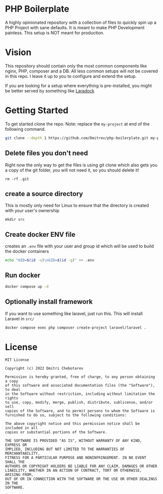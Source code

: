 # PHP Boilerplate

A highly opinionated repository with a collection of files to quickly spin up a PHP Project with sane defaults.
It is meant to make PHP Development painless. This setup is NOT meant for production.

# Vision

This repository should contain only the most common components like nginx, PHP, composer and a DB.
All less common setups will not be covered in this repo. I leave it up to you to configure and extend the setup.

If you are looking for a setup where everything is pre-installed, you might be better served by something like [Laradock](https://github.com/laradock/laradock)


# Getting Started

To get started clone the repo. Note: replace the `my-project` at end of the following command.

```sh
git clone --depth 1 https://github.com/Dmitrev/php-boilerplate.git my-project

```

## Delete files you don't need

Right now the only way to get the files is using git clone which also gets you a copy of the git folder, you will not need it, so you should delete it! 

```
rm -rf .git
```

## create a source directory

This is mostly only need for Linux to ensure that the directory is created with your user's ownership
```
mkdir src
```

## Create docker ENV file

creates an `.env` file with your user and group id which will be used to build the docker containers
```sh
echo "UID=$(id -u)\nGID=$(id -g)" >> .env
```

## Run docker

```sh
docker compose up -d
```

## Optionally install framework

If you want to use something like laravel, just run this. This will install Laravel in `src/`

```sh
docker compose exec php composer create-project laravel/laravel .
```

# License

```
MIT License

Copyright (c) 2022 Dmitri Chebotarev 

Permission is hereby granted, free of charge, to any person obtaining a copy
of this software and associated documentation files (the "Software"), to deal
in the Software without restriction, including without limitation the rights
to use, copy, modify, merge, publish, distribute, sublicense, and/or sell
copies of the Software, and to permit persons to whom the Software is
furnished to do so, subject to the following conditions:

The above copyright notice and this permission notice shall be included in all
copies or substantial portions of the Software.

THE SOFTWARE IS PROVIDED "AS IS", WITHOUT WARRANTY OF ANY KIND, EXPRESS OR
IMPLIED, INCLUDING BUT NOT LIMITED TO THE WARRANTIES OF MERCHANTABILITY,
FITNESS FOR A PARTICULAR PURPOSE AND NONINFRINGEMENT. IN NO EVENT SHALL THE
AUTHORS OR COPYRIGHT HOLDERS BE LIABLE FOR ANY CLAIM, DAMAGES OR OTHER
LIABILITY, WHETHER IN AN ACTION OF CONTRACT, TORT OR OTHERWISE, ARISING FROM,
OUT OF OR IN CONNECTION WITH THE SOFTWARE OR THE USE OR OTHER DEALINGS IN THE
SOFTWARE.
```
